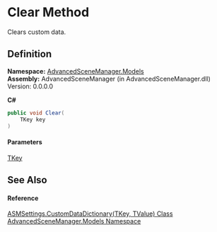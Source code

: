 # Clear Method

Clears custom data.

## Definition

**Namespace:** [AdvancedSceneManager.Models](N_AdvancedSceneManager_Models.md)\
**Assembly:** AdvancedSceneManager (in AdvancedSceneManager.dll) Version: 0.0.0.0

**C#**

```c#
public void Clear(
	TKey key
)
```

#### Parameters

&#x20; [TKey](T_AdvancedSceneManager_Models_ASMSettings_CustomDataDictionary_2.md)&#x20;

## See Also

#### Reference

[ASMSettings.CustomDataDictionary(TKey, TValue) Class](T_AdvancedSceneManager_Models_ASMSettings_CustomDataDictionary_2.md)\
[AdvancedSceneManager.Models Namespace](N_AdvancedSceneManager_Models.md)
